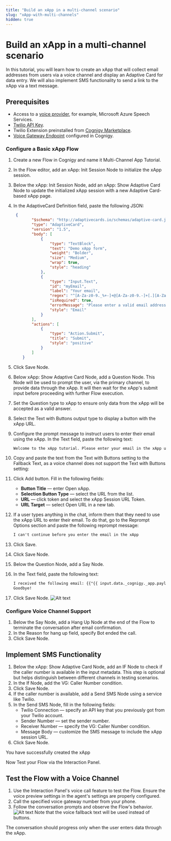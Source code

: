 ```yaml
---
title: "Build an xApp in a multi-channel scenario"
slug: "xApp-with-multi-channels"
hidden: true
---
```


# Build an xApp in a multi-channel scenario

In this tutorial, you will learn how to create an xApp that will collect email addresses from users via a voice channel and display an Adaptive Card for data entry. We will also implement SMS functionality to send a link to the xApp via a text message.

## Prerequisites

- Access to a [voice provider](https://docs.cognigy.com/ai/tools/voice-preview/), for example, Microsoft Azure Speech Services.
- [Twilio API Key](https://www.twilio.com/docs/glossary/what-is-an-api-key#how-can-i-create-api-keys).
- Twilio Extension preinstalled from [Cognigy Marketplace](https://docs.cognigy.com/ai/resources/manage/extensions/).
- [Voice Gateway Endpoint](https://docs.cognigy.com/ai/endpoints/cognigy-vg/) configured in Cognigy.


### Configure a Basic xApp Flow

1. Create a new Flow in Cognigy and name it Multi-Channel App Tutorial.
2. In the Flow editor, add an xApp: Init Session Node to initialize the xApp session.
3. Below the xApp: Init Session Node, add an xApp: Show Adaptive Card Node to update the initialized xApp session with a new Adaptive Card-based xApp page.
4. In the AdaptiveCard Definition field, paste the following JSON:
 
    ```json 
     {
            "$schema": "http://adaptivecards.io/schemas/adaptive-card.json",
            "type": "AdaptiveCard",
            "version": "1.5",
            "body": [
                {
                    "type": "TextBlock",
                    "text": "Demo xApp form",
                    "weight": "Bolder",
                    "size": "Medium",
                    "wrap": true,
                    "style": "heading"
                },
                {
                    "type": "Input.Text",
                    "id": "myEmail",
                    "label": "Your email",
                    "regex": "^[A-Za-z0-9._%+-]+@[A-Za-z0-9.-]+[.][A-Za-z0-9-]{2,4}$",
                    "isRequired": true,
                    "errorMessage": "Please enter a valid email address",
                    "style": "Email"
                }
            ],
            "actions": [
                {
                    "type": "Action.Submit",
                    "title": "Submit",
                    "style": "positive"
                }
            ]
        }
    ```    
5. Click Save Node.
6. Below xApp: Show Adaptive Card Node, add a Question Node. This Node will be used to prompt the user, via the primary channel, to provide data through the xApp. It will then wait for the xApp's submit input before proceeding with further Flow execution.
7. Set the Question type to xApp to ensure only data from the xApp will be accepted as a valid answer.
8. Select the Text with Buttons output type to display a button with the xApp URL.
9. Configure the prompt message to instruct users to enter their email using the xApp. In the Text field, paste the following text:
   ```txt
   Welcome to the xApp tutorial. Please enter your email in the xApp using the link which I texted you via SMS
   ```
10. Copy and paste the text from the Text with Buttons setting to the Fallback Text, as a voice channel does not support the Text with Buttons setting:
11. Click Add button. Fill in the following fields:
    - **Button Title** — enter Open xApp.
    - **Selection Button Type** — select the URL from the list.
    - **URL** — click token and select the xApp Session URL Token.
    - **URL Target** — select Open URL in a new tab.
12. If a user types anything in the chat, inform them that they need to use the xApp URL to enter their email. To do that, go to the Reprompt Options section and paste the following reprompt message:
    ```txt
    I can't continue before you enter the email in the xApp
    ```
13. Click Save.
14. Click Save Node.
15. Below the Question Node, add a Say Node.
16. In the Text field, paste the following text:
    ```txt
    I received the following email: {{"{{ input.data._cognigy._app.payload.myEmail }}"}}
    Goodbye!
    ```
17. Click Save Node.
    ![Alt text](image.png)


### Configure Voice Channel Support

1. Below the Say Node, add a Hang Up Node at the end of the Flow to terminate the conversation after email confirmation.
2. In the Reason for hang up field, specify Bot ended the call.
3. Click Save Node.

## Implement SMS Functionality

1. Below the xApp: Show Adaptive Card Node, add an IF Node to check if the caller number is available in the input metadata. This step is optional but helps distinguish between different channels in testing scenarios.
2. In the If Node, add the VG: Caller Number condition.
3. Click Save Node.
4. If the caller number is available, add a Send SMS Node using a service like Twilio.
5. In the Send SMS Node, fill in the following fields:
   - Twilio Connection — specify an API key that you previously got from your Twilio account.
   - Sender Number — set the sender number.
   - Receiver Number — specify the VG: Caller Number condition.
   - Message Body — customize the SMS message to include the xApp session URL.
6. Click Save Node.

You have successfully created the xApp

Now Test your Flow via the Interaction Panel.

## Test the Flow with a Voice Channel

1. Use the Interaction Panel's voice call feature to test the Flow. Ensure the voice preview settings in the agent's settings are properly configured.
2. Call the specified voice gateway number from your phone.
3. Follow the conversation prompts and observe the Flow's behavior.
   ![Alt text](image3.png)
   Note that the voice fallback text will be used instead of buttons.

The conversation should progress only when the user enters data through the xApp.
